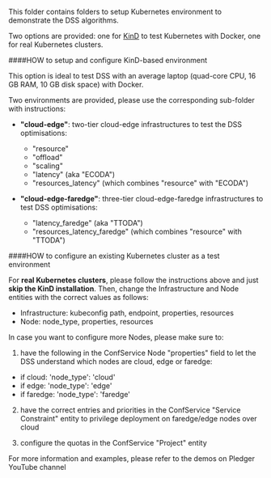 This folder contains folders to setup Kubernetes environment to demonstrate the DSS algorithms.

Two options are provided: one for [KinD](https://kind.sigs.k8s.io/) to test Kubernetes with Docker, one for real Kubernetes clusters.

####HOW to setup and configure KinD-based environment

This option is ideal to test DSS with an average laptop (quad-core CPU, 16 GB RAM, 10 GB disk space) with Docker.

Two environments are provided, please use the corresponding sub-folder with instructions:

- **"cloud-edge"**: two-tier cloud-edge infrastructures to test the DSS optimisations:
    - "resource"
    - "offload"
    - "scaling"
    - "latency" (aka "ECODA")
    - "resources_latency" (which combines "resource" with "ECODA")    
    
    
- **"cloud-edge-faredge"**: three-tier cloud-edge-faredge infrastructures to test DSS optimisations:
     - "latency_faredge" (aka "TTODA")
     - "resources_latency_faredge" (which combines "resource" with "TTODA")    
    
####HOW to configure an existing Kubernetes cluster as a test environment
    
For **real Kubernetes clusters**, please follow the instructions above and just **skip the KinD installation**. Then, change the Infrastructure and Node entities with the correct values as follows:
- Infrastructure: kubeconfig path, endpoint, properties, resources
- Node: node_type, properties, resources
    
In case you want to configure more Nodes, please make sure to:

1) have the following in the ConfService Node "properties" field to let the DSS understand which nodes are cloud, edge or faredge:
- if cloud:   'node_type': 'cloud'
- if edge:    'node_type': 'edge'
- if faredge: 'node_type': 'faredge'

2) have the correct entries and priorities in the ConfService "Service Constraint" entity to privilege deployment on faredge/edge nodes over cloud

3) configure the quotas in the ConfService "Project" entity

For more information and examples, please refer to the demos on Pledger YouTube channel

